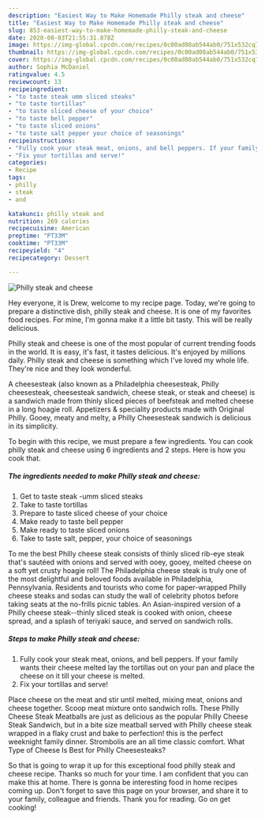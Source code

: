 ```yaml
---
description: "Easiest Way to Make Homemade Philly steak and cheese"
title: "Easiest Way to Make Homemade Philly steak and cheese"
slug: 853-easiest-way-to-make-homemade-philly-steak-and-cheese
date: 2020-08-03T21:55:31.878Z
image: https://img-global.cpcdn.com/recipes/0c00ad08ab544ab0/751x532cq70/philly-steak-and-cheese-recipe-main-photo.jpg
thumbnail: https://img-global.cpcdn.com/recipes/0c00ad08ab544ab0/751x532cq70/philly-steak-and-cheese-recipe-main-photo.jpg
cover: https://img-global.cpcdn.com/recipes/0c00ad08ab544ab0/751x532cq70/philly-steak-and-cheese-recipe-main-photo.jpg
author: Sophia McDaniel
ratingvalue: 4.5
reviewcount: 13
recipeingredient:
- "to taste steak umm sliced steaks"
- "to taste tortillas"
- "to taste sliced cheese of your choice"
- "to taste bell pepper"
- "to taste sliced onions"
- "to taste salt pepper your choice of seasonings"
recipeinstructions:
- "Fully cook your steak meat, onions, and bell peppers. If your family wants their cheese melted lay the tortillas out on your pan and place the cheese on it till your cheese is melted."
- "Fix your tortillas and serve!"
categories:
- Recipe
tags:
- philly
- steak
- and

katakunci: philly steak and 
nutrition: 269 calories
recipecuisine: American
preptime: "PT33M"
cooktime: "PT33M"
recipeyield: "4"
recipecategory: Dessert

---
```



![Philly steak and cheese](https://img-global.cpcdn.com/recipes/0c00ad08ab544ab0/751x532cq70/philly-steak-and-cheese-recipe-main-photo.jpg)

Hey everyone, it is Drew, welcome to my recipe page. Today, we're going to prepare a distinctive dish, philly steak and cheese. It is one of my favorites food recipes. For mine, I'm gonna make it a little bit tasty. This will be really delicious.

Philly steak and cheese is one of the most popular of current trending foods in the world. It is easy, it's fast, it tastes delicious. It's enjoyed by millions daily. Philly steak and cheese is something which I've loved my whole life. They're nice and they look wonderful.

A cheesesteak (also known as a Philadelphia cheesesteak, Philly cheesesteak, cheesesteak sandwich, cheese steak, or steak and cheese) is a sandwich made from thinly sliced pieces of beefsteak and melted cheese in a long hoagie roll. Appetizers &amp; speciality products made with Original Philly. Gooey, meaty and melty, a Philly Cheesesteak sandwich is delicious in its simplicity.


To begin with this recipe, we must prepare a few ingredients. You can cook philly steak and cheese using 6 ingredients and 2 steps. Here is how you cook that.

<!--inarticleads1-->

##### The ingredients needed to make Philly steak and cheese:

1. Get to taste steak -umm sliced steaks
1. Take to taste tortillas
1. Prepare to taste sliced cheese of your choice
1. Make ready to taste bell pepper
1. Make ready to taste sliced onions
1. Take to taste salt, pepper, your choice of seasonings


To me the best Philly cheese steak consists of thinly sliced rib-eye steak that&#39;s sautéed with onions and served with ooey, gooey, melted cheese on a soft yet crusty hoagie roll! The Philadelphia cheese steak is truly one of the most delightful and beloved foods available in Philadelphia, Pennsylvania. Residents and tourists who come for paper-wrapped Philly cheese steaks and sodas can study the wall of celebrity photos before taking seats at the no-frills picnic tables. An Asian-inspired version of a Philly cheese steak--thinly sliced steak is cooked with onion, cheese spread, and a splash of teriyaki sauce, and served on sandwich rolls. 

<!--inarticleads2-->

##### Steps to make Philly steak and cheese:

1. Fully cook your steak meat, onions, and bell peppers. If your family wants their cheese melted lay the tortillas out on your pan and place the cheese on it till your cheese is melted.
1. Fix your tortillas and serve!


Place cheese on the meat and stir until melted, mixing meat, onions and cheese together. Scoop meat mixture onto sandwich rolls. These Philly Cheese Steak Meatballs are just as delicious as the popular Philly Cheese Steak Sandwich, but in a bite size meatball served with Philly cheese steak wrapped in a flaky crust and bake to perfection! this is the perfect weeknight family dinner. Strombolis are an all time classic comfort. What Type of Cheese Is Best for Philly Cheesesteaks? 

So that is going to wrap it up for this exceptional food philly steak and cheese recipe. Thanks so much for your time. I am confident that you can make this at home. There is gonna be interesting food in home recipes coming up. Don't forget to save this page on your browser, and share it to your family, colleague and friends. Thank you for reading. Go on get cooking!

